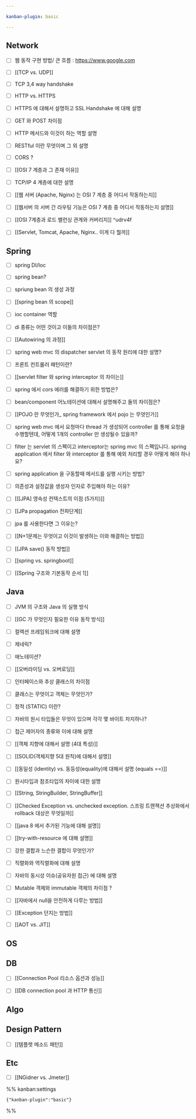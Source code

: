 ```yaml
---

kanban-plugin: basic

---
```


## Network

- [ ] 웹 동작 구현 방법/ 큰 흐름 : https://www.google.com
- [ ] [[TCP vs. UDP]]
- [ ] TCP 3,4 way handshake
- [ ] HTTP vs. HTTPS
- [ ] HTTPS 에 대해서 설명하고 SSL Handshake 에 대해 설명
- [ ] GET 와 POST 차이점
- [ ] HTTP 메서드와 이것이 하는 역할 설명
- [ ] RESTful 이란 무엇이며 그 외 설명
- [ ] CORS ?
- [ ] [[OSI 7 계층과 그 존재 이유]]
- [ ] TCP/IP 4 계층에 대한 설명
- [ ] [[웹 서버 (Apache, Nginx) 는 OSI 7 계층 중 어디서 작동하는지]]
- [ ] [[웹서버 의 서버 간 라우팅 기능은 OSI 7 계층 중 어디서 작동하는지 설명]]
- [ ] [[OSI 7계층과 로드 밸런싱 관계와 커버리지]] ^udrv4f
- [ ] [[Servlet, Tomcat, Apache, Nginx.. 이게 다 뭘까]]


## Spring

- [ ] spring DI/Ioc
- [ ] spring bean?
- [ ] spriung bean 의 생성 과정
- [ ] [[spring bean 의 scope]]
- [ ] ioc container 역할
- [ ] di 종류는 어떤 것이고 이들의 차이점은?
- [ ] [[Autowiring 의 과정]]
- [ ] spring web mvc 의 dispatcher servlet 의 동작 원리에 대한 설명?
- [ ] 프론트 컨트롤러 패턴이란?
- [ ] [[servlet filter 와 spring interceptor 의 차이는]]
- [ ] spring 에서 cors 에러를 해결하기 위한 방법은?
- [ ] bean/component 어노테이션에 대해서 설명해주고 둘의 차이점은?
- [ ] [[POJO 란 무엇인가_ spring framework 에서 pojo 는 무엇인가]]
- [ ] spring web mvc 에서 요청마다 thread 가 생성되어 controller 를 통해 요청을 수행할텐데, 어떻게 1개의 controller 만 생성될수 있을까?
- [ ] filter 는 servlet 의 스펙이고 interceptor는 spring mvc 의 스펙입니다. spring application 에서 filter 와 interceptor 를 통해 예외 처리할 경우 어떻게 해야 하나요?
- [ ] spring application 을 구동할때 메서드를 실행 시키는 방법?
- [ ] 의존성과 설정값을 생성자 인자로 주입해야 하는 이유?
- [ ] [[[JPA] 영속성 컨텍스트의 이점 (5가지)]]
- [ ] [[JPa propagation 전파단계]]
- [ ] jpa 를 사용한다면 그 이유는?
- [ ] [[N+1문제는 무엇이고 이것이 발생하는 이와 해결하는 방법]]
- [ ] [[JPA save() 동작 방법]]
- [ ] [[spring vs. springboot]]
- [ ] [[Spring 구조와 기본동작 순서 1]]


## Java

- [ ] JVM 의 구조와 Java 의 실행 방식
- [ ] [[GC 가 무엇인지  필요한 이유  동작 방식]]
- [ ] 컬렉션 프레임워크에 대해 설명
- [ ] 제네릭?
- [ ] 애노테이션?
- [ ] [[오버라이딩 vs. 오버로딩]]
- [ ] 인터페이스와 추상 클래스의 차이점
- [ ] 클래스는 무엇이고 객체는 무엇인가?
- [ ] 정적 (STATIC) 이란?
- [ ] 자바의 원시 타입들은 무엇이 있으며 각각 몇 바이트 차지하나?
- [ ] 접근 제어자의 종류와 이에 대해 설명
- [ ] [[객체 지향에 대해서 설명 (4대 특성)]]
- [ ] [[SOLID(객체지향 5대 원칙)에 대해서 설명]]
- [ ] [[동일성 (identity) vs. 동등성(equality)에 대해서 설명 (equals  ==)]]
- [ ] 원시타입과 참조타입의 차이에 대한 설명
- [ ] [[String, StringBuilder, StringBuffer]]
- [ ] [[Checked Exception vs. unchecked exception. 스프링 트랜잭션 추상화에서 rollback 대상은 무엇일까]]
- [ ] [[java 8 에서 추가된 기능에 대해 설명]]
- [ ] [[try-with-resource 에 대해 설명]]
- [ ] 강한 결합과 느슨한 결합이 무엇인가?
- [ ] 직렬화와 역직렬화에 대해 설명
- [ ] 자바의 동시성 이슈(공유자원 접근) 에 대해 설명
- [ ] Mutable 객체와 immutable 객체의 차이점 ?
- [ ] [[자바에서 null을 안전하게 다루는 방법]]
- [ ] [[Exception 던지는 방법]]
- [ ] [[AOT vs. JIT]]


## OS



## DB

- [ ] [[Connection Pool 리소스 옵션과 성능]]
- [ ] [[DB connection pool 과 HTTP 통신]]


## Algo



## Design Pattern

- [ ] [[템플렛 메소드 패턴]]


## Etc

- [ ] [[NGidner vs. Jmeter]]




%% kanban:settings
```
{"kanban-plugin":"basic"}
```
%%